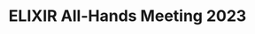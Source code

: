 ---
layout: event
title: "ELIXIR All-Hands Meeting 2023"
type: conference
description: |
  The meeting brings together members of the ELIXIR community from across the ELIXIR Nodes, and collaborators from partner organisations, in order to review ELIXIR’s achievements and activities so far and discuss plans for the future. 
external: https://elixir-europe.org/events/elixir-all-hands-2023

date_start: 2023-06-05
date_end: 2023-06-08

location: 
  geo:
    lat: 53.348009406329254
    lon: -6.239505798147581
  name: Dublin Convention Centre
  city: Dublin
  country: Ireland
cost: free

contributions:
  posters:
  - 
    presenters: 
    - malloryfreeberg
    - fpsom
    - diana-pilvar
    - bebatut
    title: "Open Seeds by OLS: A mentoring & training program for Open Science ambassadors"
    poster: https://f1000research.com/posters/12-710


image: https://images.unsplash.com/photo-1475721027785-f74eccf877e2
photos:
  name: Kane Reinholdtsen
  license: CC BY-SA 4.0
  url: https://images.unsplash.com/photo-1475721027785-f74eccf877e2
---